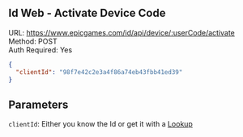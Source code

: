 ## Id Web - Activate Device Code

URL: https://www.epicgames.com/id/api/device/:userCode/activate \
Method: POST \
Auth Required: Yes

```json
{
  "clientId": "98f7e42c2e3a4f86a74eb43fbb41ed39"
}
```

## Parameters

`clientId`: Either you know the Id or get it with a [Lookup](./Info.md)
